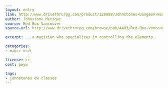 ```yaml
---
layout: entry
link: http://www.drivethrurpg.com/product/129989/Johnstones-Dungeon-World-Character-Classes
author: Johnstone Metzger
source: Red Box Vancouver
source-url: http://www.drivethrurpg.com/browse/pub/4483/Red-Box-Vancouver

excerpt: ...a magician who specializes in controlling the elements.

categories:
- magic user

license: cc
cost: pwyw

tags:
- johnstones dw classes
---
```

